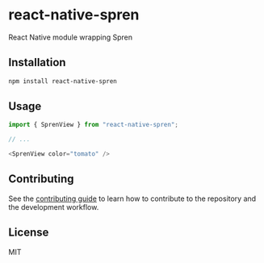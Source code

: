 # react-native-spren

React Native module wrapping Spren

## Installation

```sh
npm install react-native-spren
```

## Usage

```js
import { SprenView } from "react-native-spren";

// ...

<SprenView color="tomato" />
```

## Contributing

See the [contributing guide](CONTRIBUTING.md) to learn how to contribute to the repository and the development workflow.

## License

MIT
